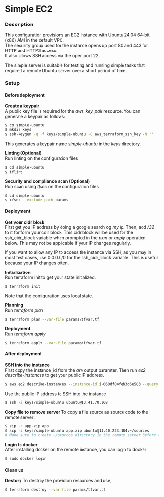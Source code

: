 # Simple EC2
### Description
This configuration provisions an EC2 instance with Ubuntu 24.04 64-bit (x86) AMI in the default VPC.   
The security group used for the instance opens up port 80 and 443 for HTTP and HTTPS access.  
It also allows SSH access via the open port 22.  

The simple server is suitable for testing and running simple tasks that required a remote Ubuntu server over a short period of time.

### Setup
#### Before deployment
__Create a keypair__  
A public key file is required for the _aws_key_pair_ resource.
You can generate a keypair as follows: 
```bash
$ cd simple-ubuntu
$ mkdir keys
$ ssh-keygen -q -f keys/simple-ubuntu -C aws_terraform_ssh_key -N ''
```
This generates a keypair name _simple-ubuntu_ in the _keys_ directory.  

__Linting (Optional)__   
Run linting on the configuration files
```bash
$ cd simple-ubuntu
$ tflint
```

__Security and compliance scan (Optional)__  
Run scan using _tfsec_ on the configuration files
```bash
$ cd simple-ubuntu
$ tfsec --exclude-path params
```

#### Deployment
__Get your  cidr block__  
First get you IP address by doing a google search og _my ip_. Then, add _/32_ to it for form your cdir block.
This cidr block will be used for the ssh_cidr_block variable when prompted in the _plan_ or _apply_ operation below. This may not be applicable if your IP changes regularly.  

If you want to allow any IP to access the instance via SSH, as you may in most test cases, use 0.0.0.0/0 for the ssh_cidr_block variable. This is useful because your IP changes often.  

__Initialization__  
Run terraform init to get your state initialized.
```
$ terraform init
```
Note that the configuration uses local state.

__Planning__   
Run _terraform plan_
```bash
$ terraform plan --var-file params/tfvar.tf
```

__Deployment__   
Run _terraform apply_
```bash
$ terraform apply --var-file params/tfvar.tf
```

#### After deployment
__SSH into the instance__  
First copy the instance_id from the _arn_ output paramter.
Then run _ec2 describe-instances_ to get your public IP address.
```bash
$ aws ec2 describe-instances --instance-id i-060df04feb3d6e583 --query "Reservations[0].Instances[0].PublicIpAddress"
```
Use the public IP address to SSH into the instance
```bash
$ ssh -i keys/simple-ubuntu ubuntu@13.41.70.168
```

__Copy file to remove server__
To copy a file source as source code to the remote server:
```bash
$ zip -r app.zip app
$ scp -i keys/simple-ubuntu app.zip ubuntu@13.40.223.184:~/sources
# Make sure to create ~/sources directory in the remote server before running the scp command
```

__Login to docker__  
After installing docker on the remote instance, you can login to docker
```bash
$ sudo docker login
```

#### Clean up
__Destory__
To destroy the providion resources and use,
```bash
$ terraform destroy --var-file params/tfvar.tf
```
